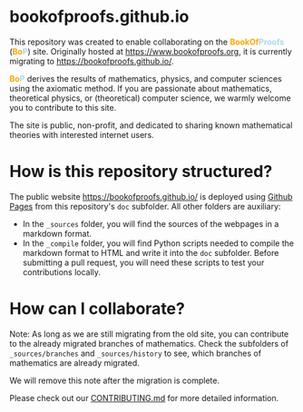 # bookofproofs.github.io

This repository was created to enable collaborating on the <strong><span style='color:orange'>BookOf</span><span style='color:lightblue'>Proofs</span></strong> (<strong><span style='color:orange'>Bo</span><span style='color:lightblue'>P</span></strong>) site.
Originally hosted at https://www.bookofproofs.org, it is currently migrating to https://bookofproofs.github.io/. 

<strong><span style='color:orange'>Bo</span><span style='color:lightblue'>P</span></strong> derives the results of mathematics, physics, and computer sciences using the axiomatic method. If you are passionate about mathematics, theoretical physics, or (theoretical) computer science, we warmly welcome you to contribute to this site. 

The site is public, non-profit, and dedicated to sharing known mathematical theories with interested internet users.

# How is this repository structured?

The public website https://bookofproofs.github.io/ is deployed using [Github Pages][gp] from this repository's `doc` subfolder.
All other folders are auxiliary:
* In the `_sources` folder, you will find the sources of the webpages in a markdown format.  
* In the `_compile` folder, you will find Python scripts needed to compile the markdown format to HTML and write it into the `doc` subfolder. Before submitting a pull request, you will need these scripts to test your contributions locally.

# How can I collaborate?

Note: As long as we are still migrating from the old site, you can contribute to the already migrated branches of mathematics.
Check the subfolders of `_sources/branches` and `_sources/history` to see, which branches of mathematics are already migrated. 

We will remove this note after the migration is complete.  

Please check out our [CONTRIBUTING.md][cmd] for more detailed information.

[cmd]:./CONTRIBUTING.md
[gp]:https://docs.github.com/en/pages
